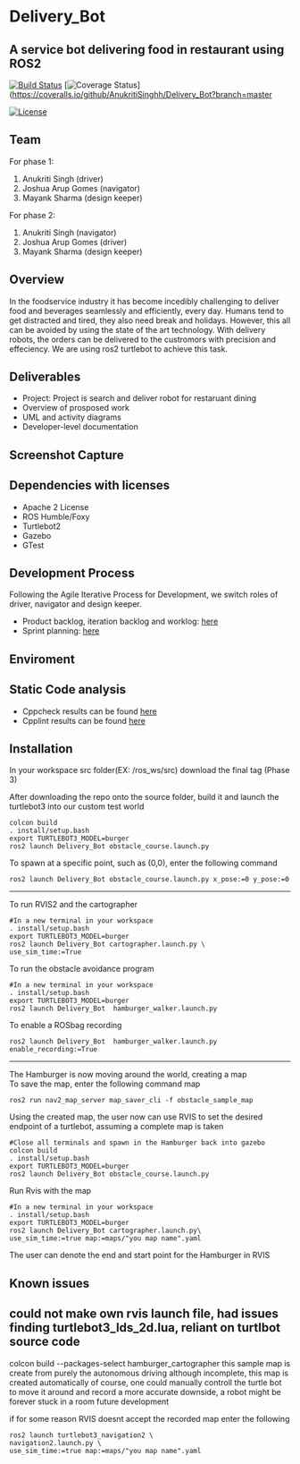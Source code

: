 # Delivery_Bot
## A service bot delivering food in restaurant using ROS2 

[![Build Status](https://github.com/AnukritiSinghh/Delivery_Bot/actions/workflows/build_and_coveralls.yml/badge.svg)](https://github.com/AnukritiSinghh/Delivery_Bot/actions/workflows/build_and_coveralls.yml)
[![Coverage Status](https://coveralls.io/repos/github/AnukritiSinghh/Delivery_Bot/badge.svg?branch=master)](https://coveralls.io/github/AnukritiSinghh/Delivery_Bot?branch=master

[![License](https://img.shields.io/badge/License-Apache%202.0-blue.svg)](https://opensource.org/licenses/Apache-2.0)

## Team
For phase 1:
1) Anukriti Singh (driver) 
2) Joshua Arup Gomes (navigator)  
3) Mayank Sharma (design keeper)

For phase 2:
1) Anukriti Singh (navigator)
2) Joshua Arup Gomes (driver)
3) Mayank Sharma (design keeper)

## Overview

In the foodservice industry it has become incedibly challenging to deliver food and beverages seamlessly and efficiently, every day. Humans tend to get distracted and tired, they also need break and holidays. However, this all can be avoided by using the state of the art technology. With delivery robots, the orders can be delivered to the custromors with precision and effeciency. We are using ros2 turtlebot to achieve this task. 

## Deliverables
* Project: Project is search and deliver robot for restaruant dining
* Overview of prosposed work
* UML and activity diagrams
* Developer-level documentation

## Screenshot Capture 

## Dependencies with licenses
* Apache 2 License
* ROS Humble/Foxy 
* Turtlebot2 
* Gazebo 
* GTest

## Development Process
Following the Agile Iterative Process for Development, we switch roles of driver, navigator and design keeper. 
* Product backlog, iteration backlog and worklog:  [here](https://docs.google.com/spreadsheets/d/1dZ-y45_AL5Mc8_DbIJrSJJ0H6H_2HLId_zzahEZlHxE/edit#gid=2139171243) 
* Sprint planning: [here](https://docs.google.com/document/d/1f-xjoKFd7hRqJ0oETVylUt3rAWTCG6LZAqg9HKFyrsw/edit)

## Enviroment

## Static Code analysis
* Cppcheck results can be found [here]()
* Cpplint results can be found [here]()

## Installation

In your workspace src folder(EX: /ros_ws/src) download the final tag (Phase 3)  

After downloading the repo onto the source folder, build it and launch the turtlebot3 into our custom test world
```
colcon build
. install/setup.bash 
export TURTLEBOT3_MODEL=burger
ros2 launch Delivery_Bot obstacle_course.launch.py
```
To spawn at a specific point, such as (0,0), enter the following command
```
ros2 launch Delivery_Bot obstacle_course.launch.py x_pose:=0 y_pose:=0
````
---
To run RVIS2 and the cartographer

```
#In a new terminal in your workspace
. install/setup.bash 
export TURTLEBOT3_MODEL=burger
ros2 launch Delivery_Bot cartographer.launch.py \
use_sim_time:=True
```

To run the obstacle avoidance program
```
#In a new terminal in your workspace
. install/setup.bash 
export TURTLEBOT3_MODEL=burger
ros2 launch Delivery_Bot  hamburger_walker.launch.py
```
To enable a ROSbag recording
```
ros2 launch Delivery_Bot  hamburger_walker.launch.py enable_recording:=True
```
---
The Hamburger is now moving around the world, creating a map   
To save the map, enter the following command map
```
ros2 run nav2_map_server map_saver_cli -f obstacle_sample_map
```

Using the created map, the user now can use RVIS to set the desired endpoint of a turtlebot, assuming a complete map is taken

```
#Close all terminals and spawn in the Hamburger back into gazebo
colcon build
. install/setup.bash 
export TURTLEBOT3_MODEL=burger
ros2 launch Delivery_Bot obstacle_course.launch.py
```
Run Rvis with the map 

```
#In a new terminal in your workspace
. install/setup.bash 
export TURTLEBOT3_MODEL=burger
ros2 launch Delivery_Bot cartographer.launch.py\
use_sim_time:=true map:=maps/"you map name".yaml
```

The user can denote the end and start point for the Hamburger in RVIS 



## Known issues

could not make own rvis launch file, had issues finding turtlebot3_lds_2d.lua,
reliant on turtlbot source code 
--
colcon build --packages-select hamburger_cartographer 
this sample map is create from purely the autonomous driving 
although incomplete, this map is created automatically 
of course, one could manually controll the turtle bot to move it around and record a more accurate
downside, a robot might be forever stuck in a room
future development

if for some reason RVIS doesnt accept the recorded map enter the following 
```
ros2 launch turtlebot3_navigation2 \
navigation2.launch.py \
use_sim_time:=true map:=maps/"you map name".yaml
```
